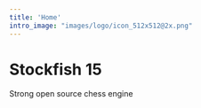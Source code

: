 ```yaml
---
title: 'Home'
intro_image: "images/logo/icon_512x512@2x.png"
---
```


# Stockfish 15

Strong open source chess engine